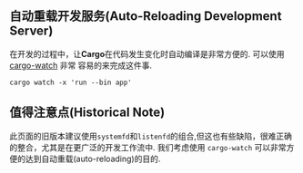 ## 自动重载开发服务(Auto-Reloading Development Server)

在开发的过程中，让**Cargo**在代码发生变化时自动编译是非常方便的. 可以使用 [cargo-watch](https://github.com/passcod/cargo-watch) 非常
容易的来完成这件事.

```shell
cargo watch -x 'run --bin app'
```

## 值得注意点(Historical Note)

此页面的旧版本建议使用`systemfd`和`listenfd`的组合,但这也有些缺陷，很难正确的整合，尤其是在更广泛的开发工作流中. 我们考虑使用 `cargo-watch`
可以非常方便的达到自动重载(auto-reloading)的目的.

